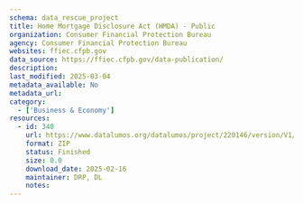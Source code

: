 ```yaml
---
schema: data_rescue_project 
title: Home Mortgage Disclosure Act (HMDA) - Public
organization: Consumer Financial Protection Bureau
agency: Consumer Financial Protection Bureau
websites: ffiec.cfpb.gov
data_source: https://ffiec.cfpb.gov/data-publication/
description: 
last_modified: 2025-03-04
metadata_available: No
metadata_url: 
category:
  - ['Business & Economy'] 
resources:
  - id: 340
    url: https://www.datalumos.org/datalumos/project/220146/version/V1/view
    format: ZIP
    status: Finished
    size: 0.0
    download_date: 2025-02-16
    maintainer: DRP, DL
    notes: 
---
```

